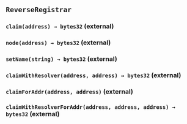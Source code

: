 ## `ReverseRegistrar`






### `claim(address) → bytes32` (external)





### `node(address) → bytes32` (external)





### `setName(string) → bytes32` (external)





### `claimWithResolver(address, address) → bytes32` (external)





### `claimForAddr(address, address)` (external)





### `claimWithResolverForAddr(address, address, address) → bytes32` (external)








